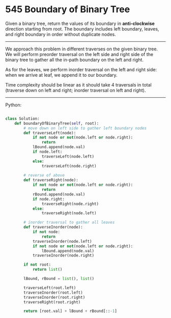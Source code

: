 545 Boundary of Binary Tree
===========================

Given a binary tree, return the values of its boundary in **anti-clockwise**
direction starting from root. The boundary includes left boundary, leaves, and
right boundary in order without duplicate nodes.

---

We approach this problem in different traverses on the given binary tree. We
will perform preorder traversal on the left side and right side of the binary
tree to gather all the in-path boundary on the left and right.

As for the leaves, we perform inorder traversal on the left and right side:
when we arrive at leaf, we append it to our boundary.

Time complexity should be linear as it should take 4 traversals in total
(traverse down on left and right; inorder traversal on left and right).

---

Python:

```python

class Solution:
    def boundaryOfBinaryTree(self, root):
        # move down on left side to gather left boundary nodes
        def traverseLeft(node):
            if not node or not(node.left or node.right):
                return
            lBound.append(node.val)
            if node.left:
                traverseLeft(node.left)
            else:
                traverseLeft(node.right)
        
        # reverse of above
        def traverseRight(node):
            if not node or not(node.left or node.right):
                return
            rBound.append(node.val)
            if node.right:
                traverseRight(node.right)
            else:
                traverseRight(node.left)

        # inorder traversal to gather all leaves
        def traverseInorder(node):
            if not node:
                return
            traverseInorder(node.left)
            if not node or not(node.left or node.right):
                lBound.append(node.val)
            traverseInorder(node.right)

        if not root:
            return list()

        lBound, rBound = list(), list()

        traverseLeft(root.left)
        traverseInorder(root.left)
        traverseInorder(root.right)
        traverseRight(root.right)

        return [root.val] + lBound + rBound[::-1]
```

